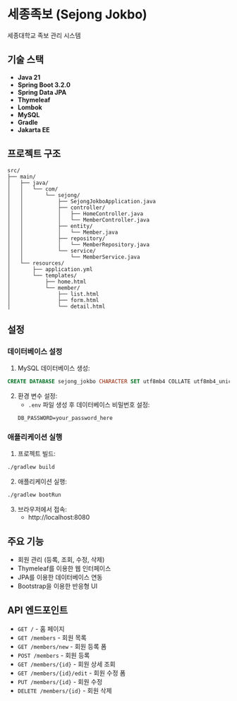 # 세종족보 (Sejong Jokbo)

세종대학교 족보 관리 시스템

## 기술 스택

- **Java 21**
- **Spring Boot 3.2.0**
- **Spring Data JPA**
- **Thymeleaf**
- **Lombok**
- **MySQL**
- **Gradle**
- **Jakarta EE**

## 프로젝트 구조

```
src/
├── main/
│   ├── java/
│   │   └── com/
│   │       └── sejong/
│   │           ├── SejongJokboApplication.java
│   │           ├── controller/
│   │           │   ├── HomeController.java
│   │           │   └── MemberController.java
│   │           ├── entity/
│   │           │   └── Member.java
│   │           ├── repository/
│   │           │   └── MemberRepository.java
│   │           └── service/
│   │               └── MemberService.java
│   └── resources/
│       ├── application.yml
│       └── templates/
│           ├── home.html
│           └── member/
│               ├── list.html
│               ├── form.html
│               └── detail.html
```

## 설정

### 데이터베이스 설정

1. MySQL 데이터베이스 생성:
```sql
CREATE DATABASE sejong_jokbo CHARACTER SET utf8mb4 COLLATE utf8mb4_unicode_ci;
```

2. 환경 변수 설정:
   - `.env` 파일 생성 후 데이터베이스 비밀번호 설정:
   ```
   DB_PASSWORD=your_password_here
   ```

### 애플리케이션 실행

1. 프로젝트 빌드:
```bash
./gradlew build
```

2. 애플리케이션 실행:
```bash
./gradlew bootRun
```

3. 브라우저에서 접속:
   - http://localhost:8080

## 주요 기능

- 회원 관리 (등록, 조회, 수정, 삭제)
- Thymeleaf를 이용한 웹 인터페이스
- JPA를 이용한 데이터베이스 연동
- Bootstrap을 이용한 반응형 UI

## API 엔드포인트

- `GET /` - 홈 페이지
- `GET /members` - 회원 목록
- `GET /members/new` - 회원 등록 폼
- `POST /members` - 회원 등록
- `GET /members/{id}` - 회원 상세 조회
- `GET /members/{id}/edit` - 회원 수정 폼
- `PUT /members/{id}` - 회원 수정
- `DELETE /members/{id}` - 회원 삭제 